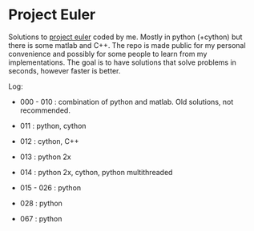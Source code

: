 # Project Euler
Solutions to [project euler](http://www.projecteuler.net) coded by me. Mostly in python (+cython) but there is some matlab and C++. The repo is made public for my personal convenience and possibly for some people to learn from my implementations. The goal is to have solutions that solve problems in seconds, however faster is better. 

Log:

* 000 - 010 : combination of python and matlab. Old solutions, not recommended.
* 011       : python, cython
* 012       : cython, C++ 
* 013       : python 2x
* 014       : python 2x, cython, python multithreaded
* 015 - 026 : python

* 028       : python 

* 067       : python
